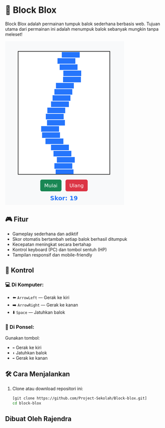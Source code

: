 # 🧱 Block Blox

Block Blox adalah permainan tumpuk balok sederhana berbasis web. Tujuan utama dari permainan ini adalah menumpuk balok sebanyak mungkin tanpa meleset!

![Gameplay Screenshot](assets/img/game.png) 

## 🎮 Fitur

- Gameplay sederhana dan adiktif
- Skor otomatis bertambah setiap balok berhasil ditumpuk
- Kecepatan meningkat secara bertahap
- Kontrol keyboard (PC) dan tombol sentuh (HP)
- Tampilan responsif dan mobile-friendly

## 📱 Kontrol

### 💻 Di Komputer:
- ⬅️ `ArrowLeft` — Gerak ke kiri
- ➡️ `ArrowRight` — Gerak ke kanan
- ⬇️ `Space` — Jatuhkan balok

### 📱 Di Ponsel:
Gunakan tombol:
- `⬅️` Gerak ke kiri
- `⬇️` Jatuhkan balok
- `➡️` Gerak ke kanan

## 🛠️ Cara Menjalankan

1. Clone atau download repositori ini:

   ```bash
   [git clone https://github.com/Project-Sekolah/Block-blox.git]
   cd block-blox

## Dibuat Oleh Rajendra
